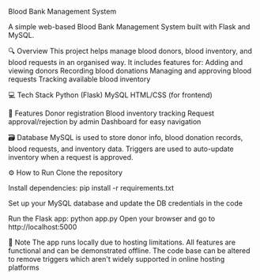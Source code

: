 Blood Bank Management System

A simple web-based Blood Bank Management System built with Flask and MySQL.

🔍 Overview
This project helps manage blood donors, blood inventory, and blood requests in an organised way. It includes features for:
Adding and viewing donors
Recording blood donations
Managing and approving blood requests
Tracking available blood inventory

💻 Tech Stack
Python (Flask)
MySQL
HTML/CSS (for frontend)

📂 Features
Donor registration
Blood inventory tracking
Request approval/rejection by admin
Dashboard for easy navigation

🗃️ Database
MySQL is used to store donor info, blood donation records, blood requests, and inventory data. Triggers are used to auto-update inventory when a request is approved.

⚙️ How to Run
Clone the repository

Install dependencies:
pip install -r requirements.txt

Set up your MySQL database and update the DB credentials in the code

Run the Flask app:
python app.py
Open your browser and go to http://localhost:5000

📎 Note
The app runs locally due to hosting limitations. All features are functional and can be demonstrated offline.
The code base can be altered to remove triggers which aren't widely supported in online hosting platforms
